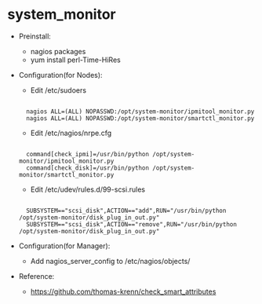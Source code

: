 # system_monitor
* Preinstall:
  * nagios packages
  * yum install perl-Time-HiRes

* Configuration(for Nodes):
  * Edit /etc/sudoers
  <pre><code>
    nagios ALL=(ALL) NOPASSWD:/opt/system-monitor/ipmitool_monitor.py
    nagios ALL=(ALL) NOPASSWD:/opt/system-monitor/smartctl_monitor.py
  </pre></code>
  * Edit /etc/nagios/nrpe.cfg
  <pre><code>
    command[check_ipmi]=/usr/bin/python /opt/system-monitor/ipmitool_monitor.py
    command[check_disk]=/usr/bin/python /opt/system-monitor/smartctl_monitor.py
  </pre></code>
  * Edit /etc/udev/rules.d/99-scsi.rules
  <pre><code>
    SUBSYSTEM=="scsi_disk",ACTION=="add",RUN="/usr/bin/python /opt/system-monitor/disk_plug_in_out.py"
    SUBSYSTEM=="scsi_disk",ACTION=="remove",RUN="/usr/bin/python /opt/system-monitor/disk_plug_in_out.py"
  </pre></code>
* Configuration(for Manager):
  * Add nagios_server_config to /etc/nagios/objects/

  
* Reference:
  * https://github.com/thomas-krenn/check_smart_attributes
